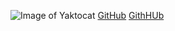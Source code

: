 ![Image of Yaktocat](https://octodex.github.com/images/yaktocat.png)
[GitHub](http://github.com)
[GithHUb](https://githubcom)
